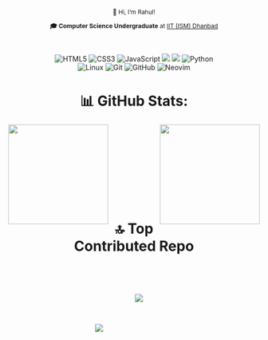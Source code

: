 <div align="center" style="font-size: 12px;">
  👋 Hi, I’m Rahul!<br>
  <p><strong>🎓 Computer Science Undergraduate</strong> at <a href="https://www.iitism.ac.in/">IIT (ISM) Dhanbad</a></p>
</div>

<br>
<div align = "center">
  
![HTML5](https://img.shields.io/badge/html5-%23E34F26.svg?style=for-the-badge&logo=html5&logoColor=white)
![CSS3](https://img.shields.io/badge/css3-%231572B6.svg?style=for-the-badge&logo=css3&logoColor=white)
![JavaScript](https://img.shields.io/badge/javascript-%23323330.svg?style=for-the-badge&logo=javascript&logoColor=%23F7DF1E)
![](https://img.shields.io/badge/c-%2300599C.svg?style=for-the-badge&logo=c&logoColor=white)
![](https://img.shields.io/badge/c++-%2300599C.svg?style=for-the-badge&logo=c%2B%2B&logoColor=white)
![Python](https://img.shields.io/badge/python-3670A0?style=for-the-badge&logo=python&logoColor=ffdd54)</br>
![Linux](https://img.shields.io/badge/Linux-FCC624?style=for-the-badge&logo=linux&logoColor=black)
![Git](https://img.shields.io/badge/git-%23F05033.svg?style=for-the-badge&logo=git&logoColor=white)
![GitHub](https://img.shields.io/badge/github-%23121011.svg?style=for-the-badge&logo=github&logoColor=white)
![Neovim](https://img.shields.io/badge/NeoVim-%2357A143.svg?&style=for-the-badge&logo=neovim&logoColor=white)
</div>

<div align= "center">
  
# 📊 GitHub Stats:
<img height=200 align="left" src="https://github-readme-stats.vercel.app/api?username=crypticsaiyan&theme=dark&rank_icon=github" />
<img height=200 align="right" src="https://github-readme-stats.vercel.app/api/top-langs?username=crypticsaiyan&layout=compact&langs_count=8&card_width=320&theme=dark" />
</div>

<div align="center">
<br><br><br><br><br><br><br><br><br>
  
# 🔝 Top Contributed Repo

<img src="https://github-contributor-stats.vercel.app/api?username=crypticsaiyan&limit=5&theme=dark&combine_all_yearly_contributions=true">
<img src="https://files.catbox.moe/oy2zw9.gif" style="padding: 30px; margin: 30px;">
</div>
<!---
crypticsaiyan/crypticsaiyan is a ✨ special ✨ repository because its `README.md` (this file) appears on your GitHub profile.
You can click the Preview link to take a look at your changes.
--->
